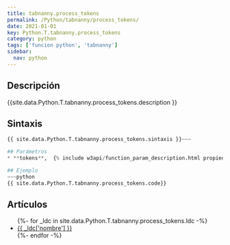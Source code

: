 ```yaml
---
title: tabnanny.process_tokens
permalink: /Python/tabnanny/process_tokens/
date: 2021-01-01
key: Python.T.tabnanny.process_tokens
category: python
tags: ['funcion python', 'tabnanny']
sidebar: 
  nav: python
---
```


## Descripción
{{site.data.Python.T.tabnanny.process_tokens.description }}

## Sintaxis
~~~python
{{ site.data.Python.T.tabnanny.process_tokens.sintaxis }}~~~

## Parámetros
* **tokens**,  {% include w3api/function_param_description.html propiedad=site.data.Python.T.tabnanny.process_tokens valor="tokens" %}

## Ejemplo
~~~python
{{ site.data.Python.T.tabnanny.process_tokens.code}}
~~~

## Artículos
<ul>
{%- for _ldc in site.data.Python.T.tabnanny.process_tokens.ldc -%}
   <li>
       <a href="{{_ldc['url'] }}">{{ _ldc['nombre'] }}</a>
   </li>
{%- endfor -%}
</ul>
